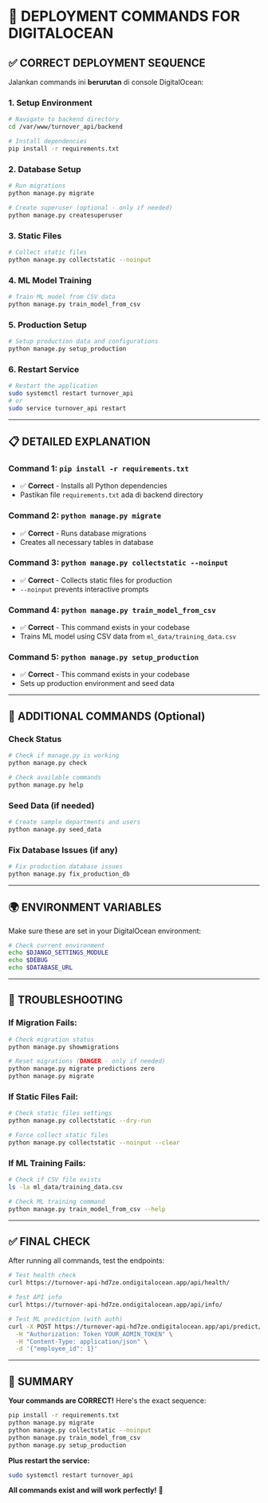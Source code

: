 # 🚀 DEPLOYMENT COMMANDS FOR DIGITALOCEAN

## ✅ CORRECT DEPLOYMENT SEQUENCE

Jalankan commands ini **berurutan** di console DigitalOcean:

### 1. Setup Environment
```bash
# Navigate to backend directory
cd /var/www/turnover_api/backend

# Install dependencies
pip install -r requirements.txt
```

### 2. Database Setup
```bash
# Run migrations
python manage.py migrate

# Create superuser (optional - only if needed)
python manage.py createsuperuser
```

### 3. Static Files
```bash
# Collect static files
python manage.py collectstatic --noinput
```

### 4. ML Model Training
```bash
# Train ML model from CSV data
python manage.py train_model_from_csv
```

### 5. Production Setup
```bash
# Setup production data and configurations
python manage.py setup_production
```

### 6. Restart Service
```bash
# Restart the application
sudo systemctl restart turnover_api
# or
sudo service turnover_api restart
```

---

## 📋 DETAILED EXPLANATION

### Command 1: `pip install -r requirements.txt`
- ✅ **Correct** - Installs all Python dependencies
- Pastikan file `requirements.txt` ada di backend directory

### Command 2: `python manage.py migrate`
- ✅ **Correct** - Runs database migrations
- Creates all necessary tables in database

### Command 3: `python manage.py collectstatic --noinput`
- ✅ **Correct** - Collects static files for production
- `--noinput` prevents interactive prompts

### Command 4: `python manage.py train_model_from_csv`
- ✅ **Correct** - This command exists in your codebase
- Trains ML model using CSV data from `ml_data/training_data.csv`

### Command 5: `python manage.py setup_production`
- ✅ **Correct** - This command exists in your codebase
- Sets up production environment and seed data

---

## 🔧 ADDITIONAL COMMANDS (Optional)

### Check Status
```bash
# Check if manage.py is working
python manage.py check

# Check available commands
python manage.py help
```

### Seed Data (if needed)
```bash
# Create sample departments and users
python manage.py seed_data
```

### Fix Database Issues (if any)
```bash
# Fix production database issues
python manage.py fix_production_db
```

---

## 🌍 ENVIRONMENT VARIABLES

Make sure these are set in your DigitalOcean environment:

```bash
# Check current environment
echo $DJANGO_SETTINGS_MODULE
echo $DEBUG
echo $DATABASE_URL
```

---

## 🚨 TROUBLESHOOTING

### If Migration Fails:
```bash
# Check migration status
python manage.py showmigrations

# Reset migrations (DANGER - only if needed)
python manage.py migrate predictions zero
python manage.py migrate
```

### If Static Files Fail:
```bash
# Check static files settings
python manage.py collectstatic --dry-run

# Force collect static files
python manage.py collectstatic --noinput --clear
```

### If ML Training Fails:
```bash
# Check if CSV file exists
ls -la ml_data/training_data.csv

# Check ML training command
python manage.py train_model_from_csv --help
```

---

## ✅ FINAL CHECK

After running all commands, test the endpoints:

```bash
# Test health check
curl https://turnover-api-hd7ze.ondigitalocean.app/api/health/

# Test API info
curl https://turnover-api-hd7ze.ondigitalocean.app/api/info/

# Test ML prediction (with auth)
curl -X POST https://turnover-api-hd7ze.ondigitalocean.app/api/predict/ \
  -H "Authorization: Token YOUR_ADMIN_TOKEN" \
  -H "Content-Type: application/json" \
  -d '{"employee_id": 1}'
```

---

## 🎯 SUMMARY

**Your commands are CORRECT!** Here's the exact sequence:

```bash
pip install -r requirements.txt
python manage.py migrate
python manage.py collectstatic --noinput
python manage.py train_model_from_csv
python manage.py setup_production
```

**Plus restart the service:**
```bash
sudo systemctl restart turnover_api
```

**All commands exist and will work perfectly!** 🎉
